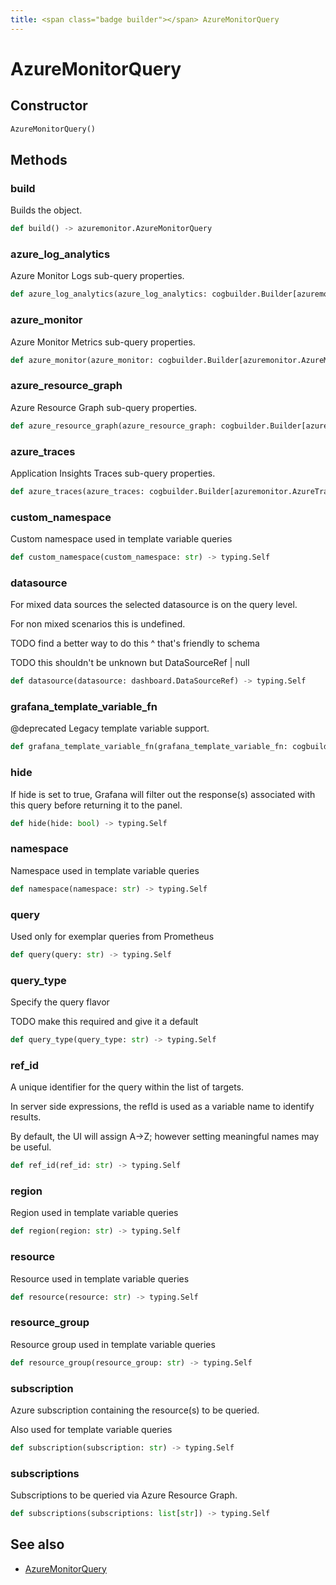 ```yaml
---
title: <span class="badge builder"></span> AzureMonitorQuery
---
```

# <span class="badge builder"></span> AzureMonitorQuery

## Constructor

```python
AzureMonitorQuery()
```
## Methods

### <span class="badge object-method"></span> build

Builds the object.

```python
def build() -> azuremonitor.AzureMonitorQuery
```

### <span class="badge object-method"></span> azure_log_analytics

Azure Monitor Logs sub-query properties.

```python
def azure_log_analytics(azure_log_analytics: cogbuilder.Builder[azuremonitor.AzureLogsQuery]) -> typing.Self
```

### <span class="badge object-method"></span> azure_monitor

Azure Monitor Metrics sub-query properties.

```python
def azure_monitor(azure_monitor: cogbuilder.Builder[azuremonitor.AzureMetricQuery]) -> typing.Self
```

### <span class="badge object-method"></span> azure_resource_graph

Azure Resource Graph sub-query properties.

```python
def azure_resource_graph(azure_resource_graph: cogbuilder.Builder[azuremonitor.AzureResourceGraphQuery]) -> typing.Self
```

### <span class="badge object-method"></span> azure_traces

Application Insights Traces sub-query properties.

```python
def azure_traces(azure_traces: cogbuilder.Builder[azuremonitor.AzureTracesQuery]) -> typing.Self
```

### <span class="badge object-method"></span> custom_namespace

Custom namespace used in template variable queries

```python
def custom_namespace(custom_namespace: str) -> typing.Self
```

### <span class="badge object-method"></span> datasource

For mixed data sources the selected datasource is on the query level.

For non mixed scenarios this is undefined.

TODO find a better way to do this ^ that's friendly to schema

TODO this shouldn't be unknown but DataSourceRef | null

```python
def datasource(datasource: dashboard.DataSourceRef) -> typing.Self
```

### <span class="badge object-method"></span> grafana_template_variable_fn

@deprecated Legacy template variable support.

```python
def grafana_template_variable_fn(grafana_template_variable_fn: cogbuilder.Builder[azuremonitor.GrafanaTemplateVariableQuery]) -> typing.Self
```

### <span class="badge object-method"></span> hide

If hide is set to true, Grafana will filter out the response(s) associated with this query before returning it to the panel.

```python
def hide(hide: bool) -> typing.Self
```

### <span class="badge object-method"></span> namespace

Namespace used in template variable queries

```python
def namespace(namespace: str) -> typing.Self
```

### <span class="badge object-method"></span> query

Used only for exemplar queries from Prometheus

```python
def query(query: str) -> typing.Self
```

### <span class="badge object-method"></span> query_type

Specify the query flavor

TODO make this required and give it a default

```python
def query_type(query_type: str) -> typing.Self
```

### <span class="badge object-method"></span> ref_id

A unique identifier for the query within the list of targets.

In server side expressions, the refId is used as a variable name to identify results.

By default, the UI will assign A->Z; however setting meaningful names may be useful.

```python
def ref_id(ref_id: str) -> typing.Self
```

### <span class="badge object-method"></span> region

Region used in template variable queries

```python
def region(region: str) -> typing.Self
```

### <span class="badge object-method"></span> resource

Resource used in template variable queries

```python
def resource(resource: str) -> typing.Self
```

### <span class="badge object-method"></span> resource_group

Resource group used in template variable queries

```python
def resource_group(resource_group: str) -> typing.Self
```

### <span class="badge object-method"></span> subscription

Azure subscription containing the resource(s) to be queried.

Also used for template variable queries

```python
def subscription(subscription: str) -> typing.Self
```

### <span class="badge object-method"></span> subscriptions

Subscriptions to be queried via Azure Resource Graph.

```python
def subscriptions(subscriptions: list[str]) -> typing.Self
```

## See also

 * <span class="badge object-type-class"></span> [AzureMonitorQuery](./object-AzureMonitorQuery.md)
